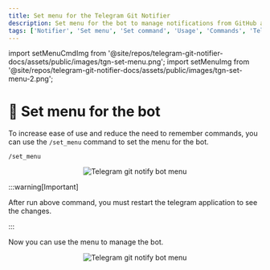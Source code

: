 ```yaml
---
title: Set menu for the Telegram Git Notifier
description: Set menu for the bot to manage notifications from GitHub and GitLab. Use the /set_menu command to set the menu for the bot. Get the welcome message and set the menu for the bot.
tags: ['Notifier', 'Set menu', 'Set command', 'Usage', 'Commands', 'Telegram Git Notifier Commands', 'Telegram bot', 'Support']
---
```


<head>
  <!-- Basic Meta Tags -->
  <meta name="robots" content="index,follow" />
  <meta name="author" content="CSlant" />
  <meta name="generator" content="Docusaurus" />
  <meta name="theme-color" content="#2e8555" />
  
  <!-- Canonical URL -->
  <link rel="canonical" href="https://docs.cslant.com/telegram-git-notifier/usage/set_menu" />
  
  <!-- Open Graph Meta Tags -->
  <meta property="og:title" content="Set menu for the Telegram Git Notifier" />
  <meta property="og:description" content="Set menu for the bot to manage notifications from GitHub and GitLab. Use the /set_menu command to set the menu for the bot. Get the welcome message and set t..." />
  <meta property="og:type" content="article" />
  <meta property="og:url" content="https://docs.cslant.com/telegram-git-notifier/usage/set_menu" />
  <meta property="og:site_name" content="Telegram Git Notifier Documentation" />
  <meta property="og:locale" content="en_US" />
  
  <!-- Twitter Card Meta Tags -->
  <meta name="twitter:card" content="summary_large_image" />
  <meta name="twitter:title" content="Set menu for the Telegram Git Notifier" />
  <meta name="twitter:description" content="Set menu for the bot to manage notifications from GitHub and GitLab. Use the /set_menu command to set the menu for the bot. Get the welcome message and set t..." />
  <meta name="twitter:creator" content="@cslantofficial" />
  <meta name="twitter:site" content="@cslantofficial" />
  
  <!-- Additional Meta Tags -->
  <meta name="format-detection" content="telephone=no" />
  <meta name="mobile-web-app-capable" content="yes" />
  <meta name="apple-mobile-web-app-capable" content="yes" />
  <meta name="apple-mobile-web-app-status-bar-style" content="default" />
  
  <!-- Article Meta Tags -->
  <meta property="article:published_time" content="2025-07-21T00:00:00Z" />
  <meta property="article:modified_time" content="2025-07-21T00:00:00Z" />
  <meta property="article:author" content="CSlant" />
  <meta property="article:section" content="Documentation" />
  
  </head>

import setMenuCmdImg from '@site/repos/telegram-git-notifier-docs/assets/public/images/tgn-set-menu.png';
import setMenuImg from '@site/repos/telegram-git-notifier-docs/assets/public/images/tgn-set-menu-2.png';

# 📃 Set menu for the bot

To increase ease of use and reduce the need to remember commands, you can use the `/set_menu` command to set the menu
for the bot.

```textmate
/set_menu
```

<p align="center">
  <img src={setMenuCmdImg} alt="Telegram git notify bot menu" />
</p>

:::warning[Important]

After run above command, you must restart the telegram application to see the changes.

:::

Now you can use the menu to manage the bot.

<p align="center">
  <img src={setMenuImg} alt="Telegram git notify bot menu" />
</p>
